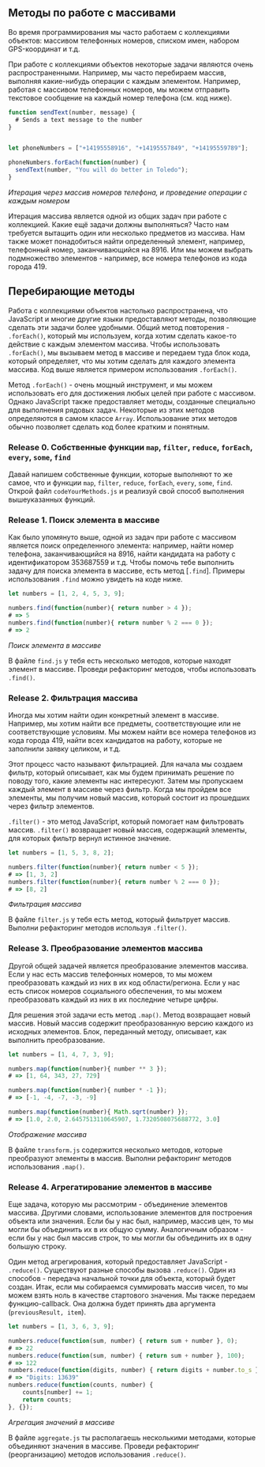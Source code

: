 ## Методы по работе с массивами

Во время программирования мы часто работаем с коллекциями объектов: массивом телефонных номеров, списком имен, набором GPS-координат и т.д.

При работе с коллекциями объектов некоторые задачи являются очень распространенными. Например, мы часто перебираем массив, выполняя какие-нибудь операции с каждым элементом. Например, работая с массивом телефонных номеров, мы можем отправить текстовое сообщение на каждый номер телефона (см. код ниже).

```javascript
function sendText(number, message) {
  # Sends a text message to the number
}


let phoneNumbers = ["+14195558916", "+14195557849", "+14195559789"];

phoneNumbers.forEach(function(number) {
  sendText(number, "You will do better in Toledo");
}
```
*Итерация через массив номеров телефона, и проведение операции с каждым номером*

Итерация массива является одной из общих задач при работе с коллекцией. Какие ещё задачи должны выполняться? Часто нам требуется вытащить один или несколько предметов из массива. Нам также может понадобиться найти определенный элемент, например, телефонный номер, заканчивающийся на 8916. Или мы можем выбрать подмножество элементов -  например, все номера телефонов из кода города 419.


## Перебирающие методы

Работа с коллекциями объектов настолько распространена, что JavaScript и многие другие языки предоставляют методы, позволяющие сделать эти задачи более удобными. Общий метод повторения - `.forEach()`, который мы используем, когда хотим сделать какое-то действие с каждым элементом массива. Чтобы использовать `.forEach()`, мы вызываем метод в массиве и передаем туда блок кода, который определяет, что мы хотим сделать для каждого элемента массива. Код выше является примером использования `.forEach()`.

Метод `.forEach()` - очень мощный инструмент, и мы можем использовать его для достижения любых целей при работе с массивом. Однако JavaScript также предоставляет методы, созданные специально для выполнения рядовых задач. Некоторые из этих методов определяются в самом классе `Array`. Использование этих методов обычно позволяет сделать код более кратким и понятным. 

### Release 0. Собственные  функции `map`, `filter`, `reduce`, `forEach`, `every`, `some`, `find` 

Давай напишем собственные функции, которые выполняют то же самое, что и функции `map`, `filter`, `reduce`, `forEach`, `every`, `some`, `find`.
Открой файл `codeYourMethods.js` и реализуй свой способ выполнения вышеуказанных функций.

### Release 1. Поиск элемента в массиве
Как было упомянуто выше, одной из задач при работе с массивом является поиск определенного элемента: например, найти номер телефона, заканчивающийся на 8916, найти кандидата на работу с идентификатором 353687559 и т.д. Чтобы помочь тебе выполнить задачу для поиска элемента в массиве, есть метод [`.find`]. Примеры использования `.find` можно увидеть на коде ниже.

```javascript
let numbers = [1, 2, 4, 5, 3, 9];

numbers.find(function(number){ return number > 4 });
# => 5
numbers.find(function(number){ return number % 2 === 0 });
# => 2
```
*Поиск элемента в массиве*

В файле `find.js` у тебя есть несколько методов, которые находят элемент в массиве. Проведи рефакторинг методов, чтобы использовать `.find()`.

### Release 2. Фильтрация массива

Иногда мы хотим найти один конкретный элемент в массиве. Например, мы хотим найти все предметы, соответствующие или не соответствующие условиям. Мы можем найти все номера телефонов из кода города 419, найти всех кандидатов на работу, которые не заполнили заявку целиком, и т.д.

Этот процесс часто называют фильтрацией. Для начала мы создаем фильтр, который описывает, как мы будем принимать решение по поводу того, какие элементы нас интересуют. Затем мы пропускаем каждый элемент в массиве через фильтр. Когда мы пройдем все элементы, мы получим новый массив, который состоит из прошедших через фильтр элементов.

`.filter()` - это метод JavaScript, который помогает нам фильтровать массив. `.filter()` возвращает новый массив, содержащий элементы, для которых фильтр вернул истинное значение.

```javascript
let numbers = [1, 5, 3, 8, 2];

numbers.filter(function(number){ return number < 5 });
# => [1, 3, 2]
numbers.filter(function(number){ return number % 2 === 0 });
# => [8, 2]
```
*Фильтрация массива*

В файле `filter.js` у тебя есть метод, который фильтрует массив. Выполни рефакторинг методов используя `.filter()`.

### Release 3. Преобразование элементов массива

Другой общей задачей является преобразование элементов массива. Если у нас есть массив телефонных номеров, то мы можем преобразовать каждый из них в их код области/региона. Если у нас есть список номеров социального обеспечения, то мы можем преобразовать каждый из них в их последние четыре цифры.

Для решения этой задачи есть метод `.map()`. Метод возвращает новый массив. Новый массив содержит преобразованную версию каждого из исходных элементов. Блок, переданный методу, описывает, как выполнить преобразование.

```javascript
let numbers = [1, 4, 7, 3, 9];

numbers.map(function(number){ number ** 3 });
# => [1, 64, 343, 27, 729]

numbers.map(function(number){ number * -1 });
# => [-1, -4, -7, -3, -9]

numbers.map(function(number){ Math.sqrt(number) });
# => [1.0, 2.0, 2.6457513110645907, 1.7320508075688772, 3.0]
```
*Отображение массива*

В файле `transform.js` содержится несколько методов, которые преобразуют элементы в массив. Выполни рефакторинг методов использования `.map()`.


### Release 4. Агрегатирование элементов в массиве

Еще задача, которую мы рассмотрим - объединение элементов массива. Другими словами, использование элементов для построения объекта или значения. Если бы у нас был, например, массив цен, то мы могли бы объединить их в их общую сумму. Аналогичным образом - если бы у нас был массив строк, то мы могли бы объединить их в одну большую строку.

Один метод агрегирования, который предоставляет JavaScript - `.reduce()`. Существуют разные способы вызова `.reduce()`. Один из способов - передача начальной точки для объекта, который будет создан. Итак, если мы собираемся суммировать массив чисел, то мы можем взять ноль в качестве стартового значения. Мы также передаем функцию-callback. Она должна будет принять два аргумента (`previousResult, item`).

```javascript
let numbers = [1, 3, 6, 3, 9];

numbers.reduce(function(sum, number) { return sum + number }, 0);
# => 22
numbers.reduce(function(sum, number) { return sum + number }, 100);
# => 122
numbers.reduce(function(digits, number) { return digits + number.to_s }, "Digits: ");
# => "Digits: 13639"
numbers.reduce(function(counts, number) {
	counts[number] += 1;
	return counts;
}, {});
```
*Агрегация значений в массиве*

В файле `aggregate.js` ты располагаешь несколькими методами, которые объединяют значения в массиве. Проведи рефакторинг (реорганизацию) методов использования `.reduce()`.


[MDN Array]:(https://developer.mozilla.org/en-US/docs/Web/JavaScript/Reference/Global_Objects/Array)
[Перебирающие методы]:(https://learn.javascript.ru/array-iteration)

